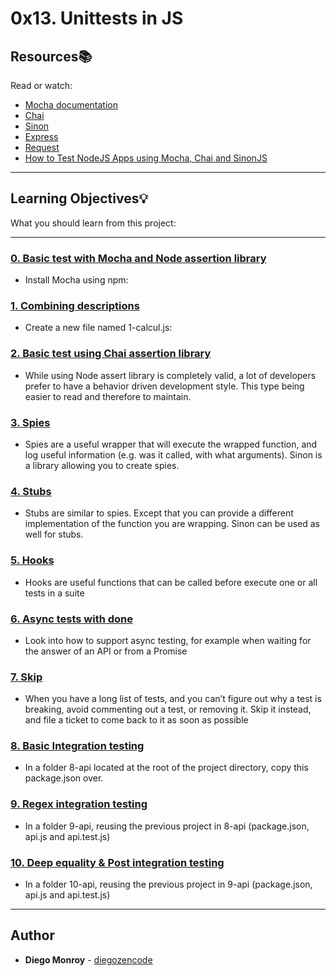 # 0x13. Unittests in JS

## Resources:books:
Read or watch:
* [Mocha documentation](https://intranet.hbtn.io/rltoken/UPnTT5HG6C8lLlA4D19Mzg)
* [Chai](https://intranet.hbtn.io/rltoken/JzOj1QA-h9NYv2fI3j47Ag)
* [Sinon](https://intranet.hbtn.io/rltoken/xC55RYXjV26m-NAVvlSvrA)
* [Express](https://intranet.hbtn.io/rltoken/w3ZOtmyppHLMbTtgHp2TzA)
* [Request](https://intranet.hbtn.io/rltoken/h4wPelwLHR_-sCqdjkLLdg)
* [How to Test NodeJS Apps using Mocha, Chai and SinonJS](https://intranet.hbtn.io/rltoken/0JS3X4d-VUzucf_fFNqFSQ)

---
## Learning Objectives:bulb:
What you should learn from this project:

---

### [0. Basic test with Mocha and Node assertion library](./package.json)
* Install Mocha using npm:


### [1. Combining descriptions](./1-calcul.js)
* Create a new file named 1-calcul.js:


### [2. Basic test using Chai assertion library](./2-calcul_chai.js)
* While using Node assert library is completely valid, a lot of developers prefer to have a behavior driven development style. This type being easier to read and therefore to maintain.


### [3. Spies](./utils.js)
* Spies are a useful wrapper that will execute the wrapped function, and log useful information (e.g. was it called, with what arguments). Sinon is a library allowing you to create spies.


### [4. Stubs](./4-payment.js)
* Stubs are similar to spies. Except that you can provide a different implementation of the function you are wrapping. Sinon can be used as well for stubs.


### [5. Hooks](./5-payment.js)
* Hooks are useful functions that can be called before execute one or all tests in a suite


### [6. Async tests with done](./6-payment_token.js)
* Look into how to support async testing, for example when waiting for the answer of an API or from a Promise


### [7. Skip](./7-skip.test.js)
* When you have a long list of tests, and you can’t figure out why a test is breaking, avoid commenting out a test, or removing it. Skip it instead, and file a ticket to come back to it as soon as possible


### [8. Basic Integration testing](./8-api/package.json)
* In a folder 8-api located at the root of the project directory, copy this package.json over.


### [9. Regex integration testing](./9-api/api.js)
* In a folder 9-api, reusing the previous project in 8-api (package.json, api.js and api.test.js)


### [10. Deep equality & Post integration testing](./10-api/api.js)
* In a folder 10-api, reusing the previous project in 9-api (package.json, api.js and api.test.js)

---

## Author
* **Diego Monroy** - [diegozencode](https://github.com/diegozencode)